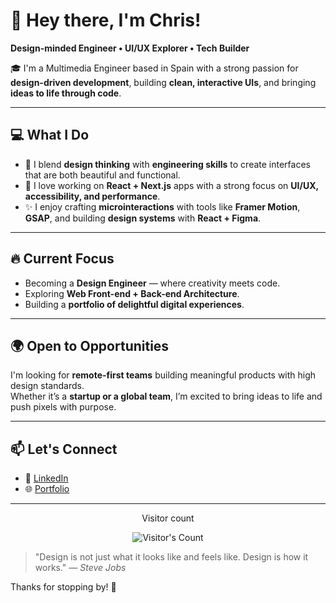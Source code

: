 # 👋 Hey there, I'm Chris!  
**Design-minded Engineer • UI/UX Explorer • Tech Builder**

🎓 I'm a Multimedia Engineer based in Spain with a strong passion for **design-driven development**, building **clean, interactive UIs**, and bringing **ideas to life through code**.

---

## 💻 What I Do
- 🧠 I blend **design thinking** with **engineering skills** to create interfaces that are both beautiful and functional.  
- 🚀 I love working on **React + Next.js** apps with a strong focus on **UI/UX, accessibility, and performance**.  
- ✨ I enjoy crafting **microinteractions** with tools like **Framer Motion**, **GSAP**, and building **design systems** with **React + Figma**.

---

## 🔥 Current Focus
- Becoming a **Design Engineer** — where creativity meets code.  
- Exploring **Web Front-end + Back-end Architecture**.  
- Building a **portfolio of delightful digital experiences**.

---

## 🌍 Open to Opportunities
I'm looking for **remote-first teams** building meaningful products with high design standards.  
Whether it’s a **startup or a global team**, I’m excited to bring ideas to life and push pixels with purpose.

---

## 📫 Let's Connect
- 💼 [LinkedIn](https://linkedin.com/in/christian-camelo-espinal)  
- 🌐 [Portfolio](https://dalia.dev)  

---
<div align="center"> 
  <p>Visitor count</p>
  <img src="https://profile-counter.glitch.me/{USERNAME}/count.svg" alt="Visitor's Count" />
</div>

> "Design is not just what it looks like and feels like. Design is how it works." — *Steve Jobs*

Thanks for stopping by! 👋
